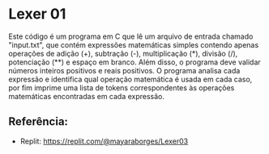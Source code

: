 # Lexer 01

Este código é um programa em C que lê um arquivo de entrada chamado "input.txt", que contém expressões matemáticas simples contendo apenas operações de adição (+), subtração (-), multiplicação (\*), divisão (/), potenciação (\*\*) e espaço em branco. Além disso, o programa deve validar números inteiros positivos e reais positivos.
O programa analisa cada expressão e identifica qual operação matemática é usada em cada caso, por fim imprime uma lista de tokens correspondentes às operações matemáticas encontradas em cada expressão.

## Referência:

- Replit: https://replit.com/@mayaraborges/Lexer03
